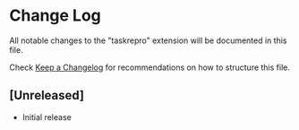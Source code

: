 # Change Log
All notable changes to the "taskrepro" extension will be documented in this file.

Check [Keep a Changelog](http://keepachangelog.com/) for recommendations on how to structure this file.

## [Unreleased]
- Initial release
